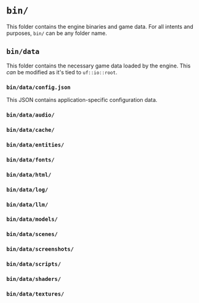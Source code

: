 # `bin/`

This folder contains the engine binaries and game data. For all intents and purposes, `bin/` can be any folder name.

## `bin/data`

This folder contains the necessary game data loaded by the engine. This *can* be modified as it's tied to `uf::io::root`.

### `bin/data/config.json`

This JSON contains application-specific configuration data.

### `bin/data/audio/`

### `bin/data/cache/`

### `bin/data/entities/`

### `bin/data/fonts/`

### `bin/data/html/`

### `bin/data/log/`

### `bin/data/llm/`

### `bin/data/models/`

### `bin/data/scenes/`

### `bin/data/screenshots/`

### `bin/data/scripts/`

### `bin/data/shaders/`

### `bin/data/textures/`
